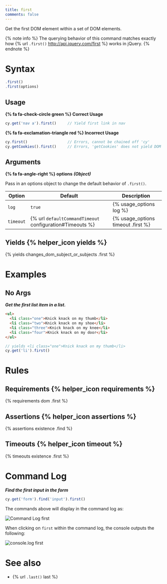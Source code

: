 ```yaml
---
title: first
comments: false
---
```


Get the first DOM element within a set of DOM elements.

{% note info %}
The querying behavior of this command matches exactly how {% url `.first()` http://api.jquery.com/first %} works in jQuery.
{% endnote %}

# Syntax

```javascript
.first()
.first(options)
```

## Usage

**{% fa fa-check-circle green %} Correct Usage**

```javascript
cy.get('nav a').first()     // Yield first link in nav
```

**{% fa fa-exclamation-triangle red %} Incorrect Usage**

```javascript
cy.first()                  // Errors, cannot be chained off 'cy'
cy.getCookies().first()     // Errors, 'getCookies' does not yield DOM element
```

## Arguments

**{% fa fa-angle-right %} options**  ***(Object)***

Pass in an options object to change the default behavior of `.first()`.

Option | Default | Description
--- | --- | ---
`log` | `true` | {% usage_options log %}
`timeout` | {% url `defaultCommandTimeout` configuration#Timeouts %} | {% usage_options timeout .first %}

## Yields {% helper_icon yields %}

{% yields changes_dom_subject_or_subjects .first %}

# Examples

## No Args

***Get the first list item in a list.***

```html
<ul>
  <li class="one">Knick knack on my thumb</li>
  <li class="two">Knick knack on my shoe</li>
  <li class="three">Knick knack on my knee</li>
  <li class="four">Knick knack on my door</li>
</ul>
```

```javascript
// yields <li class="one">Knick knack on my thumb</li>
cy.get('li').first()
```

# Rules

## Requirements {% helper_icon requirements %}

{% requirements dom .first %}

## Assertions {% helper_icon assertions %}

{% assertions existence .find %}

## Timeouts {% helper_icon timeout %}

{% timeouts existence .first %}

# Command Log

***Find the first input in the form***

```javascript
cy.get('form').find('input').first()
```

The commands above will display in the command log as:

![Command Log first](/img/api/first/get-the-first-in-list-of-elements.png)

When clicking on `first` within the command log, the console outputs the following:

![console.log first](/img/api/first/console-log-the-first-element.png)

# See also

- {% url `.last()` last %}
